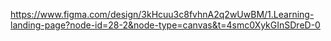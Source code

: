 https://www.figma.com/design/3kHcuu3c8fvhnA2q2wUwBM/1.Learning-landing-page?node-id=28-2&node-type=canvas&t=4smc0XykGInSDreD-0

